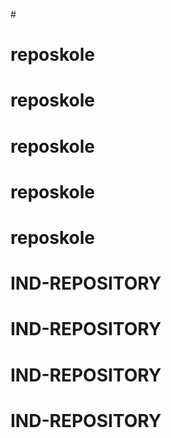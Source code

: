 #<skoletestrepo>
# reposkole
# reposkole
# reposkole
# reposkole
# reposkole
# IND-REPOSITORY
# IND-REPOSITORY
# IND-REPOSITORY
# IND-REPOSITORY
